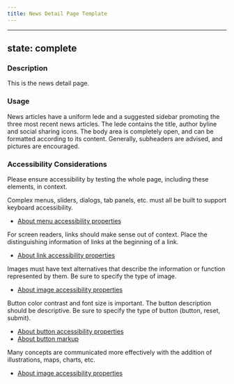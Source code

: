 ```yaml
---
title: News Detail Page Template
---
```


---
state: complete
---

### Description
This is the news detail page.

### Usage
News articles have a uniform lede and a suggested sidebar promoting the three most recent news articles. The lede contains the title, author byline and social sharing icons. The body area is completely open, and can be formatted according to its content. Generally, subheaders are advised, and pictures are encouraged.

### Accessibility Considerations
Please ensure accessibility by testing the whole page, including these elements, in context.

Complex menus, sliders, dialogs, tab panels, etc. must all be built to support keyboard accessibility.

* <a href="http://webaim.org/techniques/aria/">About menu accessibility properties</a>

For screen readers, links should make sense out of context. Place the distinguishing information of links at the beginning of a link.

* <a href="http://webaim.org/techniques/hypertext/">About link accessibility properties</a>

Images must have text alternatives that describe the information or function represented by them. Be sure to specify the type of image.

* <a href="https://www.w3.org/WAI/tutorials/images/">About image accessibility properties</a>

Button color contrast and font size is important. The button description should be descriptive. Be sure to specify the type of button (button, reset, submit).

* <a href="http://webaim.org/techniques/forms/controls">About button accessibility properties</a>
* <a href="https://www.w3schools.com/tags/tag_button.asp">About button markup</a>

Many concepts are communicated more effectively with the addition of illustrations, maps, charts, etc.

* <a href="http://webaim.org/techniques/images/">About image accessibility properties</a>

<!-- ### SEO Considerations
This section is left intentionally blank and is for future consideration.

### Technical Considerations
Anything special technical-wise will be shared here. -->

